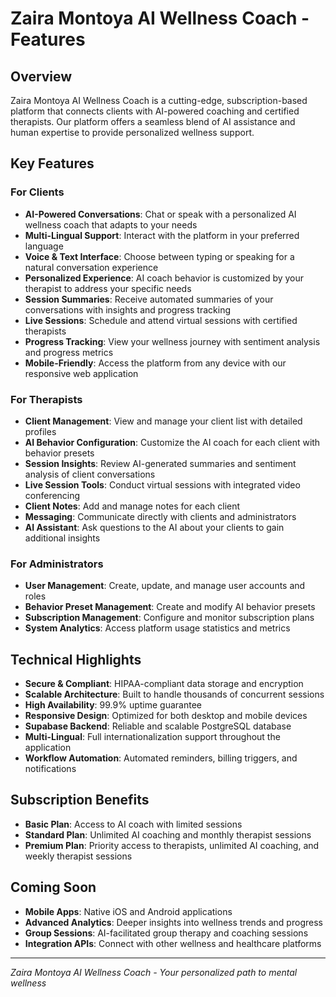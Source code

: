 # Zaira Montoya AI Wellness Coach - Features

## Overview

Zaira Montoya AI Wellness Coach is a cutting-edge, subscription-based platform that connects clients with AI-powered coaching and certified therapists. Our platform offers a seamless blend of AI assistance and human expertise to provide personalized wellness support.

## Key Features

### For Clients

- **AI-Powered Conversations**: Chat or speak with a personalized AI wellness coach that adapts to your needs
- **Multi-Lingual Support**: Interact with the platform in your preferred language
- **Voice & Text Interface**: Choose between typing or speaking for a natural conversation experience
- **Personalized Experience**: AI coach behavior is customized by your therapist to address your specific needs
- **Session Summaries**: Receive automated summaries of your conversations with insights and progress tracking
- **Live Sessions**: Schedule and attend virtual sessions with certified therapists
- **Progress Tracking**: View your wellness journey with sentiment analysis and progress metrics
- **Mobile-Friendly**: Access the platform from any device with our responsive web application

### For Therapists

- **Client Management**: View and manage your client list with detailed profiles
- **AI Behavior Configuration**: Customize the AI coach for each client with behavior presets
- **Session Insights**: Review AI-generated summaries and sentiment analysis of client conversations
- **Live Session Tools**: Conduct virtual sessions with integrated video conferencing
- **Client Notes**: Add and manage notes for each client
- **Messaging**: Communicate directly with clients and administrators
- **AI Assistant**: Ask questions to the AI about your clients to gain additional insights

### For Administrators

- **User Management**: Create, update, and manage user accounts and roles
- **Behavior Preset Management**: Create and modify AI behavior presets
- **Subscription Management**: Configure and monitor subscription plans
- **System Analytics**: Access platform usage statistics and metrics

## Technical Highlights

- **Secure & Compliant**: HIPAA-compliant data storage and encryption
- **Scalable Architecture**: Built to handle thousands of concurrent sessions
- **High Availability**: 99.9% uptime guarantee
- **Responsive Design**: Optimized for both desktop and mobile devices
- **Supabase Backend**: Reliable and scalable PostgreSQL database
- **Multi-Lingual**: Full internationalization support throughout the application
- **Workflow Automation**: Automated reminders, billing triggers, and notifications

## Subscription Benefits

- **Basic Plan**: Access to AI coach with limited sessions
- **Standard Plan**: Unlimited AI coaching and monthly therapist sessions
- **Premium Plan**: Priority access to therapists, unlimited AI coaching, and weekly therapist sessions

## Coming Soon

- **Mobile Apps**: Native iOS and Android applications
- **Advanced Analytics**: Deeper insights into wellness trends and progress
- **Group Sessions**: AI-facilitated group therapy and coaching sessions
- **Integration APIs**: Connect with other wellness and healthcare platforms

---

*Zaira Montoya AI Wellness Coach - Your personalized path to mental wellness*
